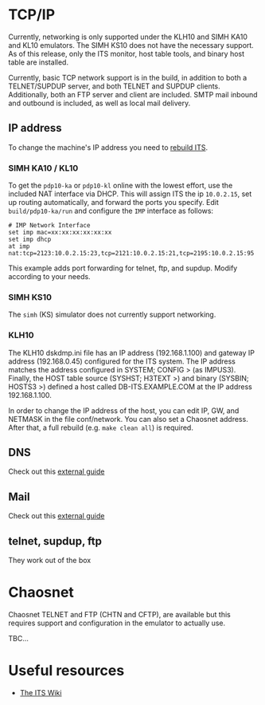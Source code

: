 # TCP/IP

Currently, networking is only supported under the KLH10 and SIMH KA10
and KL10 emulators. The SIMH KS10 does not have the necessary
support. As of this release, only the ITS monitor, host table tools,
and binary host table are installed.

Currently, basic TCP network support is in the build, in addition to
both a TELNET/SUPDUP server, and both TELNET and SUPDUP clients.
Additionally, both an FTP server and client are included.
SMTP mail inbound and outbound is included,
as well as local mail delivery.

## IP address
To change the machine's IP address you need to [rebuild ITS](NITS.md).

### SIMH KA10 / KL10
To get the `pdp10-ka` or `pdp10-kl` online with the lowest effort, use the included NAT interface via DHCP.
This will assign ITS the ip `10.0.2.15`, set up routing automatically, and forward the ports you specify.
Edit `build/pdp10-ka/run` and configure the `IMP` interface as follows:
```
# IMP Network Interface
set imp mac=xx:xx:xx:xx:xx:xx
set imp dhcp
at imp nat:tcp=2123:10.0.2.15:23,tcp=2121:10.0.2.15:21,tcp=2195:10.0.2.15:95
```
This example adds port forwarding for telnet, ftp, and supdup. Modify according to your needs.

### SIMH KS10
The `simh` (KS) simulator does not currently support networking.

### KLH10
The KLH10 dskdmp.ini file has an IP address (192.168.1.100) and gateway IP
address (192.168.0.45) configured for the ITS system. The IP address
matches the address configured in SYSTEM; CONFIG > (as IMPUS3). Finally,
the HOST table source (SYSHST; H3TEXT >) and binary (SYSBIN; HOSTS3 >)
defined a host called DB-ITS.EXAMPLE.COM at the IP address 192.168.1.100.

In order to change the IP address of the host, you can edit IP, GW,
and NETMASK in the file conf/network.  You can also set a Chaosnet
address.  After that, a full rebuild (e.g. `make clean all`) is required.

## DNS
Check out this [external guide](https://its.victor.se/wiki/dqdev)

## Mail
Check out this [external guide](https://its.victor.se/wiki/mail-setup)

## telnet, supdup, ftp
They work out of the box


# Chaosnet
Chaosnet TELNET and FTP (CHTN and CFTP), are available
but this requires support and configuration
in the emulator to actually use.

TBC...


# Useful resources
- [The ITS Wiki](https://its.victor.se/wiki/start)
